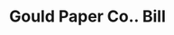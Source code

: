 ---
doi: 10.7916/D88S620J
date_other: '1900'
date_other_textual: 1900-1909
form: printed ephemera
genre:
- Invoices
name:
- Gould Paper Co.
object_in_context_url: https://biggert.cul.columbia.edu/items/view/ave_biggert_00929
subject_hierarchical_geographic:
- Lyons Falls, New York, United States
subject_name:
- Gould Paper Co.
title: Gould Paper Co.. Bill
sort_title: Gould Paper Co.. Bill
call_number: ave_biggert_00929
coordinates:
- 43.61694444444444,-75.36166666666666
pid: ave_biggert_00929
identifiers: ave_biggert_00929
thumbnail: false
permalink: /biggert/ave_biggert_00929/
layout: iiif-image-page
---